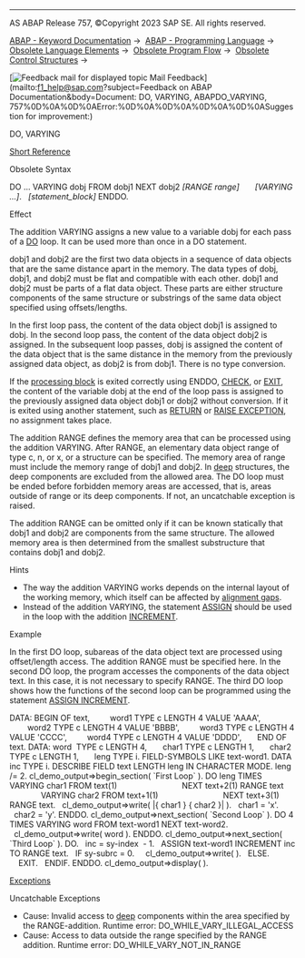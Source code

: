   

* * *

AS ABAP Release 757, ©Copyright 2023 SAP SE. All rights reserved.

[ABAP - Keyword Documentation](javascript:call_link\('abenabap.htm'\)) →  [ABAP - Programming Language](javascript:call_link\('abenabap_reference.htm'\)) →  [Obsolete Language Elements](javascript:call_link\('abenabap_obsolete.htm'\)) →  [Obsolete Program Flow](javascript:call_link\('abenobsolete_program_flow.htm'\)) →  [Obsolete Control Structures](javascript:call_link\('abenobsolete_control_structures.htm'\)) → 

 [![](Mail.gif?object=Mail.gif&sap-language=EN "Feedback mail for displayed topic") Mail Feedback](mailto:f1_help@sap.com?subject=Feedback on ABAP Documentation&body=Document: DO, VARYING, ABAPDO_VARYING, 757%0D%0A%0D%0AError:%0D%0A%0D%0A%0D%0A%0D%0ASuggestion
for improvement:)

DO, VARYING

[Short Reference](javascript:call_link\('abapdo_shortref.htm'\))

Obsolete Syntax

DO ... VARYING dobj FROM dobj1 NEXT dobj2 *\[*RANGE range*\]*
      *\[*VARYING ...*\]*.
  *\[*statement\_block*\]*
ENDDO.

Effect

The addition VARYING assigns a new value to a variable dobj for each pass of a [DO](javascript:call_link\('abapdo.htm'\)) loop. It can be used more than once in a DO statement.

dobj1 and dobj2 are the first two data objects in a sequence of data objects that are the same distance apart in the memory. The data types of dobj, dobj1, and dobj2 must be flat and compatible with each other. dobj1 and dobj2 must be parts of a flat data object. These parts are either structure components of the same structure or substrings of the same data object specified using offsets/lengths.

In the first loop pass, the content of the data object dobj1 is assigned to dobj. In the second loop pass, the content of the data object dobj2 is assigned. In the subsequent loop passes, dobj is assigned the content of the data object that is the same distance in the memory from the previously assigned data object, as dobj2 is from dobj1. There is no type conversion.

If the [processing block](javascript:call_link\('abenprocessing_block_glosry.htm'\) "Glossary Entry") is exited correctly using ENDDO, [CHECK](javascript:call_link\('abapcheck_loop.htm'\)), or [EXIT](javascript:call_link\('abapexit_loop.htm'\)), the content of the variable dobj at the end of the loop pass is assigned to the previously assigned data object dobj1 or dobj2 without conversion. If it is exited using another statement, such as [RETURN](javascript:call_link\('abapreturn.htm'\)) or [RAISE EXCEPTION](javascript:call_link\('abapraise_exception_class.htm'\)), no assignment takes place.

The addition RANGE defines the memory area that can be processed using the addition VARYING. After RANGE, an elementary data object range of type c, n, or x, or a structure can be specified. The memory area of range must include the memory range of dobj1 and dobj2. In [deep](javascript:call_link\('abendeep_glosry.htm'\) "Glossary Entry") structures, the deep components are excluded from the allowed area. The DO loop must be ended before forbidden memory areas are accessed, that is, areas outside of range or its deep components. If not, an uncatchable exception is raised.

The addition RANGE can be omitted only if it can be known statically that dobj1 and dobj2 are components from the same structure. The allowed memory area is then determined from the smallest substructure that contains dobj1 and dobj2.

Hints

-   The way the addition VARYING works depends on the internal layout of the working memory, which itself can be affected by [alignment gaps](javascript:call_link\('abenalignment_gap_glosry.htm'\) "Glossary Entry").
-   Instead of the addition VARYING, the statement [ASSIGN](javascript:call_link\('abapassign.htm'\)) should be used in the loop with the addition [INCREMENT](javascript:call_link\('abapassign_mem_area_dynamic_dobj.htm'\)).

Example

In the first DO loop, subareas of the data object text are processed using offset/length access. The addition RANGE must be specified here. In the second DO loop, the program accesses the components of the data object text. In this case, it is not necessary to specify RANGE. The third DO loop shows how the functions of the second loop can be programmed using the statement [ASSIGN INCREMENT](javascript:call_link\('abapassign_mem_area_dynamic_dobj.htm'\)).

DATA: BEGIN OF text,
        word1 TYPE c LENGTH 4 VALUE 'AAAA',
        word2 TYPE c LENGTH 4 VALUE 'BBBB',
        word3 TYPE c LENGTH 4 VALUE 'CCCC',
        word4 TYPE c LENGTH 4 VALUE 'DDDD',
      END OF text.
DATA: word  TYPE c LENGTH 4,
      char1 TYPE c LENGTH 1,
      char2 TYPE c LENGTH 1,
      leng TYPE i.
FIELD-SYMBOLS <word> LIKE text-word1.
DATA inc TYPE i.
DESCRIBE FIELD text LENGTH leng IN CHARACTER MODE.
leng /= 2.
cl\_demo\_output=>begin\_section( \`First Loop\` ).
DO leng TIMES VARYING char1 FROM text(1)
                            NEXT text+2(1) RANGE text
              VARYING char2 FROM text+1(1)
                            NEXT text+3(1) RANGE text.
  cl\_demo\_output=>write( |{ char1 } { char2 }| ).
  char1 = 'x'.
  char2 = 'y'.
ENDDO.
cl\_demo\_output=>next\_section( \`Second Loop\` ).
DO 4 TIMES VARYING word FROM text-word1 NEXT text-word2.
  cl\_demo\_output=>write( word ).
ENDDO.
cl\_demo\_output=>next\_section( \`Third Loop\` ).
DO.
  inc = sy-index  - 1.
  ASSIGN text-word1 INCREMENT inc TO <word> RANGE text.
  IF sy-subrc = 0.
    cl\_demo\_output=>write( <word> ).
  ELSE.
    EXIT.
  ENDIF.
ENDDO.
cl\_demo\_output=>display( ).

[Exceptions](javascript:call_link\('abenabap_language_exceptions.htm'\))

Uncatchable Exceptions

-   Cause: Invalid access to [deep](javascript:call_link\('abendeep_glosry.htm'\) "Glossary Entry") components within the area specified by the RANGE\-addition.
    Runtime error: DO\_WHILE\_VARY\_ILLEGAL\_ACCESS
-   Cause: Access to data outside the range specified by the RANGE addition.
    Runtime error: DO\_WHILE\_VARY\_NOT\_IN\_RANGE